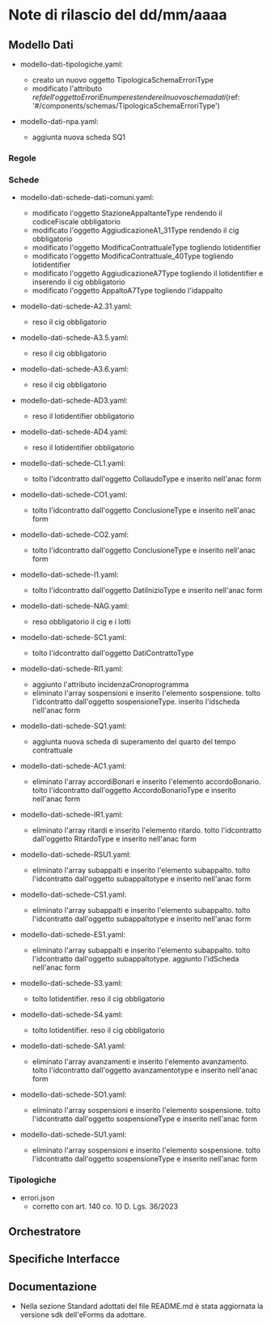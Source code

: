 # Note di rilascio del dd/mm/aaaa

## Modello Dati

* modello-dati-tipologiche.yaml:
  * creato un nuovo oggetto TipologicaSchemaErroriType
  * modificato l'attributo $ref dell'oggetto ErroriEnum per estendere il nuovo schema dati ($ref: '#/components/schemas/TipologicaSchemaErroriType')

* modello-dati-npa.yaml:
  * aggiunta nuova scheda SQ1
      
### Regole

### Schede

* modello-dati-schede-dati-comuni.yaml:
  * modificato l'oggetto StazioneAppaltanteType rendendo il codiceFiscale obbligatorio
  * modificato l'oggetto AggiudicazioneA1_31Type rendendo il cig obbligatorio
  * modificato l'oggetto ModificaContrattualeType togliendo lotidentifier
  * modificato l'oggetto ModificaContrattuale_40Type togliendo lotidentifier
  * modificato l'oggetto AggiudicazioneA7Type togliendo il lotidentifier e inserendo il cig obbligatorio
  * modificato l'oggetto AppaltoA7Type togliendo l'idappalto

* modello-dati-schede-A2.31.yaml:
  * reso il cig obbligatorio

* modello-dati-schede-A3.5.yaml:
  * reso il cig obbligatorio

* modello-dati-schede-A3.6.yaml:
  * reso il cig obbligatorio

* modello-dati-schede-AD3.yaml:
  * reso il lotidentifier obbligatorio

* modello-dati-schede-AD4.yaml:
  * reso il lotidentifier obbligatorio

* modello-dati-schede-CL1.yaml:
  * tolto l'idcontratto dall'oggetto CollaudoType e inserito nell'anac form

* modello-dati-schede-CO1.yaml:
  * tolto l'idcontratto dall'oggetto ConclusioneType e inserito nell'anac form

* modello-dati-schede-CO2.yaml:
  * tolto l'idcontratto dall'oggetto ConclusioneType e inserito nell'anac form

* modello-dati-schede-I1.yaml:
  * tolto l'idcontratto dall'oggetto DatiInizioType e inserito nell'anac form

* modello-dati-schede-NAG.yaml:
  * reso obbligatorio il cig e i lotti

* modello-dati-schede-SC1.yaml:
  * tolto l'idcontratto dall'oggetto DatiContrattoType

* modello-dati-schede-RI1.yaml:
  * aggiunto l'attributo incidenzaCronoprogramma
  * eliminato l'array sospensioni e inserito l'elemento sospensione. tolto l'idcontratto dall'oggetto sospensioneType. inserito l'idscheda nell'anac form

* modello-dati-schede-SQ1.yaml:
  * aggiunta nuova scheda di superamento del quarto del tempo contrattuale

* modello-dati-schede-AC1.yaml:
  * eliminato l'array accordiBonari e inserito l'elemento accordoBonario. tolto l'idcontratto dall'oggetto AccordoBonarioType e inserito nell'anac form

* modello-dati-schede-IR1.yaml:
  * eliminato l'array ritardi e inserito l'elemento ritardo. tolto l'idcontratto dall'oggetto RitardoType e inserito nell'anac form

* modello-dati-schede-RSU1.yaml:
  * eliminato l'array subappalti e inserito l'elemento subappalto. tolto l'idcontratto dall'oggetto subappaltotype e inserito nell'anac form

* modello-dati-schede-CS1.yaml:
  * eliminato l'array subappalti e inserito l'elemento subappalto. tolto l'idcontratto dall'oggetto subappaltotype e inserito nell'anac form

* modello-dati-schede-ES1.yaml:
  * eliminato l'array subappalti e inserito l'elemento subappalto. tolto l'idcontratto dall'oggetto subappaltotype. aggiunto l'idScheda nell'anac form

* modello-dati-schede-S3.yaml:
  * tolto lotidentifier. reso il cig obbligatorio

* modello-dati-schede-S4.yaml:
  * tolto lotidentifier. reso il cig obbligatorio

* modello-dati-schede-SA1.yaml:
  * eliminato l'array avanzamenti e inserito l'elemento avanzamento. tolto l'idcontratto dall'oggetto avanzamentotype e inserito nell'anac form

* modello-dati-schede-SO1.yaml:
  * eliminato l'array sospensioni e inserito l'elemento sospensione. tolto l'idcontratto dall'oggetto sospensioneType e inserito nell'anac form

* modello-dati-schede-SU1.yaml:
  * eliminato l'array sospensioni e inserito l'elemento sospensione. tolto l'idcontratto dall'oggetto sospensioneType e inserito nell'anac form
 
### Tipologiche

* errori.json
  * corretto con art. 140 co. 10 D. Lgs. 36/2023

## Orchestratore

## Specifiche Interfacce

## Documentazione

* Nella sezione Standard adottati del file README.md è stata aggiornata la versione sdk dell'eForms da adottare.
